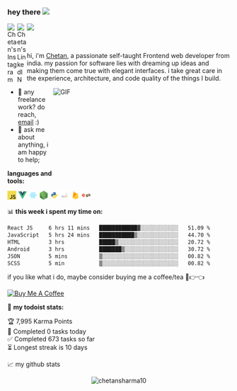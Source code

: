 ### hey there <img src="https://media.giphy.com/media/hvRJCLFzcasrR4ia7z/giphy.gif" width="15px">
<a href="https://www.instagram.com/sharmachetan10/">
  <img align="left" alt="Chetan's Instagram" width="22px" src="https://raw.githubusercontent.com/hussainweb/hussainweb/main/icons/instagram.png" />
</a>

<a href="https://www.linkedin.com/in/chetan-sharma-9b10ab1b7/">
  <img align="left" alt="Chetan's LinkedIN" width="22px" src="https://raw.githubusercontent.com/peterthehan/peterthehan/master/assets/linkedin.svg" />
</a>

![](https://visitor-badge.glitch.me/badge?page_id=chetansharma10.chetansharma10)

<br />

hi, i'm [Chetan](https://chetansharma10.github.io/Portfolio/), a passionate self-taught Frontend web developer from india. my passion for software lies with dreaming up ideas and making them come true with elegant interfaces. i take great care in the experience, architecture, and code quality of the things I build.



  <img align="right" alt="GIF" src="https://github.com/abhisheknaiidu/abhisheknaiidu/blob/master/code.gif?raw=true" width="400" height="220" />
  
- 💼 any freelance work? do reach, [email](mailto:sparkycks10@gmail.com) :)
- 💬 ask me about anything, i am happy to help;

**languages and tools:**  

<code><img height="20" src="https://raw.githubusercontent.com/github/explore/80688e429a7d4ef2fca1e82350fe8e3517d3494d/topics/javascript/javascript.png"></code>
<code><img height="20" src="https://raw.githubusercontent.com/github/explore/80688e429a7d4ef2fca1e82350fe8e3517d3494d/topics/vue/vue.png"></code>
<code><img height="20" src="https://raw.githubusercontent.com/github/explore/80688e429a7d4ef2fca1e82350fe8e3517d3494d/topics/react/react.png"></code>
<code><img height="20" src="https://raw.githubusercontent.com/github/explore/80688e429a7d4ef2fca1e82350fe8e3517d3494d/topics/nodejs/nodejs.png"></code>
<code><img height="20" src="https://raw.githubusercontent.com/github/explore/80688e429a7d4ef2fca1e82350fe8e3517d3494d/topics/python/python.png"></code>
<code><img height="20" src="https://raw.githubusercontent.com/github/explore/80688e429a7d4ef2fca1e82350fe8e3517d3494d/topics/mysql/mysql.png"></code>
<code><img height="20" src="https://raw.githubusercontent.com/github/explore/80688e429a7d4ef2fca1e82350fe8e3517d3494d/topics/firebase/firebase.png"></code>
<code><img height="20" src="https://raw.githubusercontent.com/github/explore/80688e429a7d4ef2fca1e82350fe8e3517d3494d/topics/git/git.png"></code>

📊 **this week i spent my time on:**
<!--START_SECTION:waka-->

```text
React JS     6 hrs 11 mins   ████████████▓░░░░░░░░░░░░   51.09 %
JavaScript   5 hrs 24 mins   ███████████▒░░░░░░░░░░░░░   44.70 %
HTML         3 hrs           █████▒░░░░░░░░░░░░░░░░░░░   20.72 %
Android      3 hrs           ███████▒░░░░░░░░░░░░░░░░░   30.72 %
JSON         5 mins          ▒░░░░░░░░░░░░░░░░░░░░░░░░   00.82 %
SCSS         5 min           ▒░░░░░░░░░░░░░░░░░░░░░░░░   00.82 %
```

<!--END_SECTION:waka-->

if you like what i do, maybe consider buying me a coffee/tea 🥺👉👈

<a href="https://chetansharma10.github.io/Portfolio/" target="_blank"><img src="https://cdn.buymeacoffee.com/buttons/v2/default-red.png" alt="Buy Me A Coffee" width="150" ></a>

🚧 **my todoist stats:**
<!-- TODO-IST:START -->
🏆  7,995 Karma Points           
🌸  Completed 0 tasks today           
✅  Completed 673 tasks so far           
⏳  Longest streak is 10 days
<!-- TODO-IST:END -->


📈 my github stats

<p align="center"> <img src="https://github-readme-stats.vercel.app/api?username=chetansharma10&show_icons=true&theme=gotham" alt="chetansharma10" />




